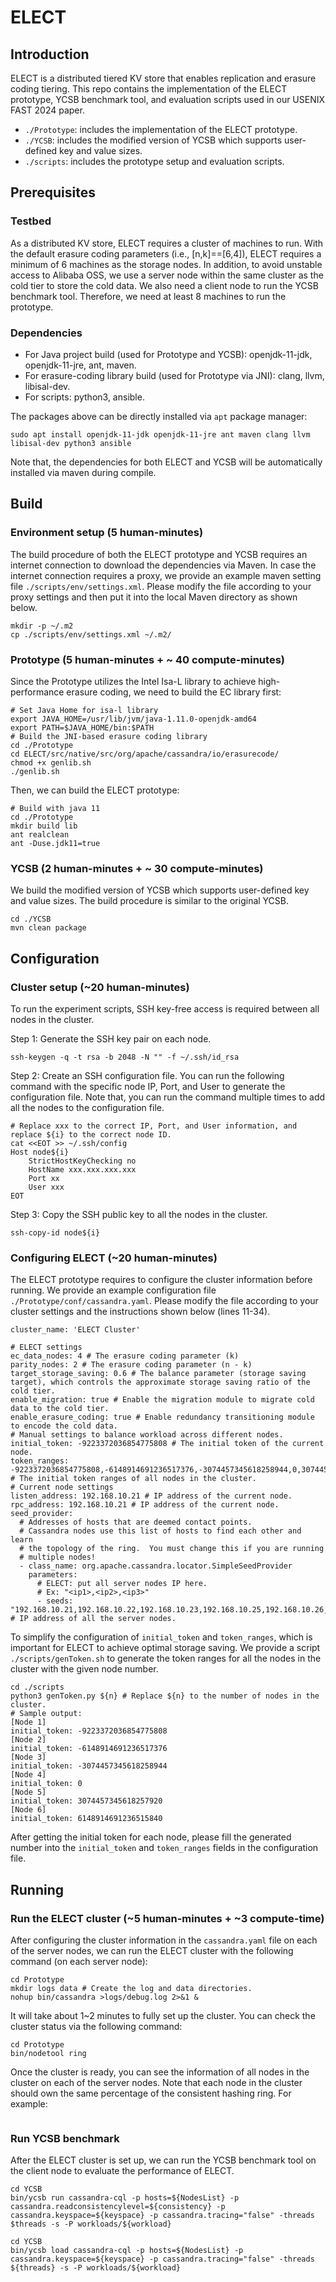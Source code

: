 # ELECT

## Introduction

ELECT is a distributed tiered KV store that enables replication and erasure coding tiering. This repo contains the implementation of the ELECT prototype, YCSB benchmark tool, and evaluation scripts used in our USENIX FAST 2024 paper.

* `./Prototype`: includes the implementation of the ELECT prototype.
* `./YCSB`: includes the modified version of YCSB which supports user-defined key and value sizes.
* `./scripts`: includes the prototype setup and evaluation scripts.

## Prerequisites

### Testbed

As a distributed KV store, ELECT requires a cluster of machines to run. With the default erasure coding parameters (i.e., [n,k]==[6,4]), ELECT requires a minimum of 6 machines as the storage nodes. In addition, to avoid unstable access to Alibaba OSS, we use a server node within the same cluster as the cold tier to store the cold data. We also need a client node to run the YCSB benchmark tool. Therefore, we need at least 8 machines to run the prototype. 

### Dependencies

* For Java project build (used for Prototype and YCSB): openjdk-11-jdk, openjdk-11-jre, ant, maven.
* For erasure-coding library build (used for Prototype via JNI): clang, llvm, libisal-dev.
* For scripts: python3, ansible.

The packages above can be directly installed via `apt` package manager:

```shell 
sudo apt install openjdk-11-jdk openjdk-11-jre ant maven clang llvm libisal-dev python3 ansible
```

Note that, the dependencies for both ELECT and YCSB will be automatically installed via maven during compile.

## Build

### Environment setup (5 human-minutes)

The build procedure of both the ELECT prototype and YCSB requires an internet connection to download the dependencies via Maven. In case the internet connection requires a proxy, we provide an example maven setting file `./scripts/env/settings.xml`. Please modify the file according to your proxy settings and then put it into the local Maven directory as shown below.

```shell
mkdir -p ~/.m2
cp ./scripts/env/settings.xml ~/.m2/
```

### Prototype (5 human-minutes + ~ 40 compute-minutes)

Since the Prototype utilizes the Intel Isa-L library to achieve high-performance erasure coding, we need to build the EC library first:

```shell
# Set Java Home for isa-l library 
export JAVA_HOME=/usr/lib/jvm/java-1.11.0-openjdk-amd64
export PATH=$JAVA_HOME/bin:$PATH
# Build the JNI-based erasure coding library
cd ./Prototype
cd ELECT/src/native/src/org/apache/cassandra/io/erasurecode/
chmod +x genlib.sh 
./genlib.sh
```

Then, we can build the ELECT prototype:

```shell
# Build with java 11
cd ./Prototype
mkdir build lib
ant realclean
ant -Duse.jdk11=true
```

### YCSB (2 human-minutes + ~ 30 compute-minutes)

We build the modified version of YCSB which supports user-defined key and value sizes. The build procedure is similar to the original YCSB.

```shell
cd ./YCSB
mvn clean package
```

## Configuration

### Cluster setup (~20 human-minutes)

To run the experiment scripts, SSH key-free access is required between all nodes in the cluster.

Step 1: Generate the SSH key pair on each node.

```shell 
ssh-keygen -q -t rsa -b 2048 -N "" -f ~/.ssh/id_rsa
```

Step 2: Create an SSH configuration file. You can run the following command with the specific node IP, Port, and User to generate the configuration file. Note that, you can run the command multiple times to add all the nodes to the configuration file.

```shell
# Replace xxx to the correct IP, Port, and User information, and replace ${i} to the correct node ID.
cat <<EOT >> ~/.ssh/config
Host node${i}
    StrictHostKeyChecking no
    HostName xxx.xxx.xxx.xxx
    Port xx
    User xxx
EOT
```

Step 3: Copy the SSH public key to all the nodes in the cluster.

```shell
ssh-copy-id node${i}
```

### Configuring ELECT (~20 human-minutes)

The ELECT prototype requires to configure the cluster information before running. We provide an example configuration file `./Prototype/conf/cassandra.yaml`. Please modify the file according to your cluster settings and the instructions shown below (lines 11-34).

```shell
cluster_name: 'ELECT Cluster'

# ELECT settings
ec_data_nodes: 4 # The erasure coding parameter (k)
parity_nodes: 2 # The erasure coding parameter (n - k)
target_storage_saving: 0.6 # The balance parameter (storage saving target), which controls the approximate storage saving ratio of the cold tier.
enable_migration: true # Enable the migration module to migrate cold data to the cold tier.
enable_erasure_coding: true # Enable redundancy transitioning module to encode the cold data.
# Manual settings to balance workload across different nodes.
initial_token: -9223372036854775808 # The initial token of the current node.
token_ranges: -9223372036854775808,-6148914691236517376,-3074457345618258944,0,3074457345618257920,6148914691236515840 # The initial token ranges of all nodes in the cluster.
# Current node settings
listen_address: 192.168.10.21 # IP address of the current node.
rpc_address: 192.168.10.21 # IP address of the current node.
seed_provider:
  # Addresses of hosts that are deemed contact points.
  # Cassandra nodes use this list of hosts to find each other and learn
  # the topology of the ring.  You must change this if you are running
  # multiple nodes!
  - class_name: org.apache.cassandra.locator.SimpleSeedProvider
    parameters:
      # ELECT: put all server nodes IP here.
      # Ex: "<ip1>,<ip2>,<ip3>"
      - seeds: "192.168.10.21,192.168.10.22,192.168.10.23,192.168.10.25,192.168.10.26,192.168.10.28" # IP address of all the server nodes.
```

To simplify the configuration of `initial_token` and `token_ranges`, which is important for ELECT to achieve optimal storage saving. We provide a script `./scripts/genToken.sh` to generate the token ranges for all the nodes in the cluster with the given node number. 

```shell
cd ./scripts
python3 genToken.py ${n} # Replace ${n} to the number of nodes in the cluster.
# Sample output:
[Node 1]
initial_token: -9223372036854775808
[Node 2]
initial_token: -6148914691236517376
[Node 3]
initial_token: -3074457345618258944
[Node 4]
initial_token: 0
[Node 5]
initial_token: 3074457345618257920
[Node 6]
initial_token: 6148914691236515840
```

After getting the initial token for each node, please fill the generated number into the `initial_token` and `token_ranges` fields in the configuration file.

## Running 

### Run the ELECT cluster (~5 human-minutes + ~3 compute-time)

After configuring the cluster information in the `cassandra.yaml` file on each of the server nodes, we can run the ELECT cluster with the following command (on each server node):

```shell
cd Prototype
mkdir logs data # Create the log and data directories.
nohup bin/cassandra >logs/debug.log 2>&1 &
```

It will take about 1~2 minutes to fully set up the cluster. You can check the cluster status via the following command:

```shell
cd Prototype
bin/nodetool ring
```

Once the cluster is ready, you can see the information of all nodes in the cluster on each of the server nodes. Note that each node in the cluster should own the same percentage of the consistent hashing ring. For example:

```shell

```

### Run YCSB benchmark

After the ELECT cluster is set up, we can run the YCSB benchmark tool on the client node to evaluate the performance of ELECT. 

```shell
cd YCSB
bin/ycsb run cassandra-cql -p hosts=${NodesList} -p cassandra.readconsistencylevel=${consistency} -p cassandra.keyspace=${keyspace} -p cassandra.tracing="false" -threads $threads -s -P workloads/${workload}
````

```shell
cd YCSB
bin/ycsb load cassandra-cql -p hosts=${NodesList} -p cassandra.keyspace=${keyspace} -p cassandra.tracing="false" -threads ${threads} -s -P workloads/${workload}
```

